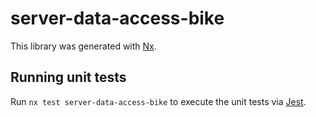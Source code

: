 # server-data-access-bike

This library was generated with [Nx](https://nx.dev).

## Running unit tests

Run `nx test server-data-access-bike` to execute the unit tests via [Jest](https://jestjs.io).
